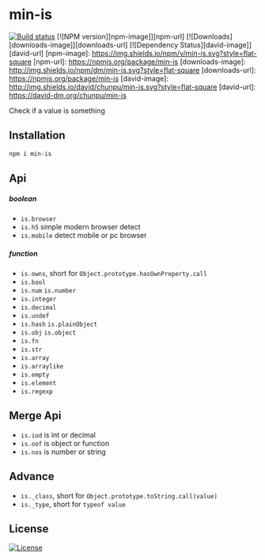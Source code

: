 min-is
===

[![Build status][travis-image]][travis-url]
[![NPM version][npm-image]][npm-url]
[![Downloads][downloads-image]][downloads-url]
[![Dependency Status][david-image]][david-url]
[npm-image]: https://img.shields.io/npm/v/min-is.svg?style=flat-square
[npm-url]: https://npmjs.org/package/min-is
[downloads-image]: http://img.shields.io/npm/dm/min-is.svg?style=flat-square
[downloads-url]: https://npmjs.org/package/min-is
[david-image]: http://img.shields.io/david/chunpu/min-is.svg?style=flat-square
[david-url]: https://david-dm.org/chunpu/min-is


Check if a value is something

Installation
---

```sh
npm i min-is
```

Api
---

##### boolean

- `is.browser`
- `is.h5` simple modern browser detect
- `is.mobile` detect mobile or pc browser

##### function

- `is.owns`, short for `Object.prototype.hasOwnProperty.call`
- `is.bool`
- `is.num` `is.number`
- `is.integer`
- `is.decimal`
- `is.undef`
- `is.hash` `is.plainObject`
- `is.obj` `is.object`
- `is.fn`
- `is.str`
- `is.array`
- `is.arraylike`
- `is.empty`
- `is.element`
- `is.regexp`


Merge Api
---

- `is.iod` is int or decimal
- `is.oof` is object or function
- `is.nos` is number or string


Advance
---

- `is._class`, short for `Object.prototype.toString.call(value)`
- `is._type`, short for `typeof value`

License
---

[![License][license-image]][license-url]

[travis-image]: https://img.shields.io/travis/chunpu/min-is.svg?style=flat-square
[travis-url]: https://travis-ci.org/chunpu/min-is
[license-image]: http://img.shields.io/npm/l/min-is.svg?style=flat-square
[license-url]: #
